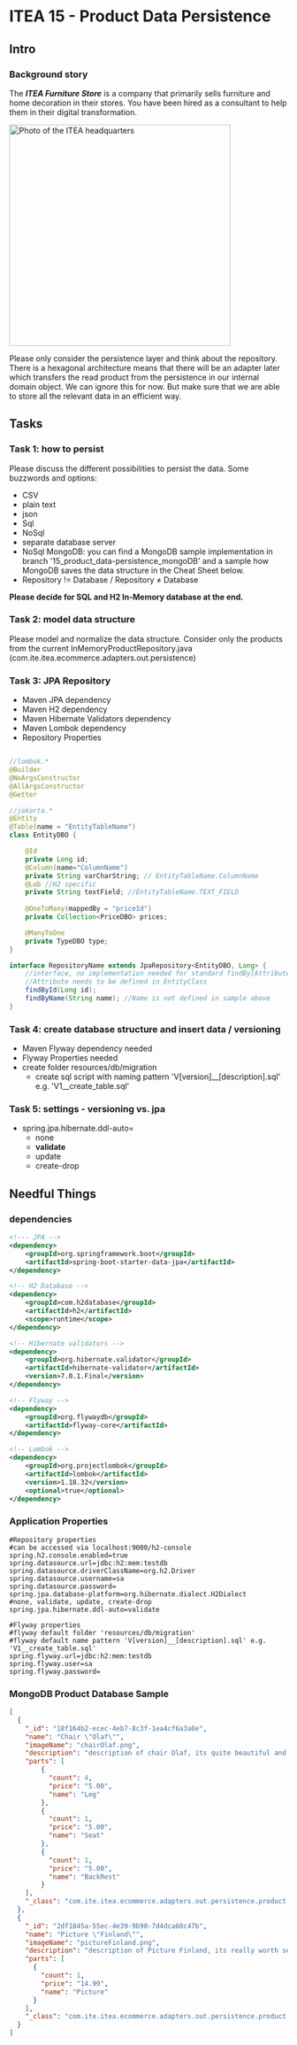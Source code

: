 # ITEA 15 - Product Data Persistence

## Intro

### Background story

The ***ITEA Furniture Store*** is a company that primarily sells furniture
and home decoration in their stores. You have been hired as a consultant to
help them in their digital transformation.

<img src="assets/images/ITEA.jpg" width="400" alt="Photo of the ITEA headquarters" />

Please only consider the persistence layer and think about the repository. There is a hexagonal architecture means that there will be an adapter later which transfers the read product from the persistence in our internal domain object. We can ignore this for now. But make sure that we are able to store all the relevant data in an efficient way.

## Tasks

### Task 1: how to persist
Please discuss the different possibilities to persist the data. Some buzzwords and options:
- CSV
- plain text
- json
- Sql
- NoSql
- separate database server
- NoSql MongoDB: you can find a MongoDB sample implementation in branch '15_product_data-persistence_mongoDB' and a sample how MongoDB saves the data structure in the Cheat Sheet below.
- Repository != Database / Repository ≠ Database

<b>Please decide for SQL and H2 In-Memory database at the end.</b>

### Task 2: model data structure

Please model and normalize the data structure. Consider only the products from the current InMemoryProductRepository.java (com.ite.itea.ecommerce.adapters.out.persistence)

### Task 3: JPA Repository
- Maven JPA dependency
- Maven H2 dependency
- Maven Hibernate Validators dependency
- Maven Lombok dependency
- Repository Properties

```java

//lombok.*
@Builder
@NoArgsConstructor
@AllArgsConstructor
@Getter

//jakarta.*
@Entity
@Table(name = "EntityTableName")
class EntityDBO {

    @Id
    private Long id;
    @Column(name="ColumnName")
    private String varCharString; // EntityTableName.ColumnName
    @Lob //H2 specific
    private String textField; //EntityTableName.TEXT_FIELD
    
    @OneToMany(mappedBy = "priceId")
    private Collection<PriceDBO> prices;

    @ManyToOne
    private TypeDBO type;
}
```

```java
interface RepositoryName extends JpaRepository<EntityDBO, Long> {
    //interface, no implementation needed for standard findBy[Attribute]
    //Attribute needs to be defined in EntityClass
    findById(Long id); 
    findByName(String name); //Name is not defined in sample above
}
```

### Task 4: create database structure and insert data / versioning
- Maven Flyway dependency needed
- Flyway Properties needed
- create folder resources/db/migration
  - create sql script with naming pattern 'V[version]__[description].sql' e.g. 'V1__create_table.sql'
  

### Task 5: settings - versioning vs. jpa
- spring.jpa.hibernate.ddl-auto=
    - none
    - <b>validate</b>
    - update
    - create-drop

## Needful Things

### dependencies

```xml
<!--- JPA -->
<dependency>
    <groupId>org.springframework.boot</groupId>
    <artifactId>spring-boot-starter-data-jpa</artifactId>
</dependency>

<!-- H2 Database -->
<dependency>
    <groupId>com.h2database</groupId>
    <artifactId>h2</artifactId>
    <scope>runtime</scope>
</dependency>

<!-- Hibernate validators -->
<dependency>
    <groupId>org.hibernate.validator</groupId>
    <artifactId>hibernate-validator</artifactId>
    <version>7.0.1.Final</version>
</dependency>

<!-- Flyway -->
<dependency>
    <groupId>org.flywaydb</groupId>
    <artifactId>flyway-core</artifactId>
</dependency>

<!-- Lombok -->
<dependency>
    <groupId>org.projectlombok</groupId>
    <artifactId>lombok</artifactId>
    <version>1.18.32</version>
    <optional>true</optional>
</dependency>
```

### Application Properties

```properties
#Repository properties
#can be accessed via localhost:9000/h2-console
spring.h2.console.enabled=true
spring.datasource.url=jdbc:h2:mem:testdb
spring.datasource.driverClassName=org.h2.Driver
spring.datasource.username=sa
spring.datasource.password=
spring.jpa.database-platform=org.hibernate.dialect.H2Dialect
#none, validate, update, create-drop
spring.jpa.hibernate.ddl-auto=validate

#Flyway properties
#flyway default folder 'resources/db/migration'
#flyway default name pattern 'V[version]__[description].sql' e.g. 'V1__create_table.sql'
spring.flyway.url=jdbc:h2:mem:testdb
spring.flyway.user=sa
spring.flyway.password=
```


### MongoDB Product Database Sample
```json
[
  {
    "_id": "18f164b2-ecec-4eb7-8c3f-1ea4cf6a3a0e",
    "name": "Chair \"Olaf\"",
    "imageName": "chairOlaf.png",
    "description": "description of chair Olaf, its quite beautiful and really comfortable.",
    "parts": [ 
        {
          "count": 4,
          "price": "5.00",
          "name": "Leg"
        },
        {
          "count": 1,
          "price": "5.00",
          "name": "Seat"
        },
        {
          "count": 1,
          "price": "5.00",
          "name": "BackRest"
        }
    ],
    "_class": "com.ite.itea.ecommerce.adapters.out.persistence.product.ProductDBO"
  },
  {
    "_id": "2df1845a-55ec-4e39-9b90-7d4dca60c47b",
    "name": "Picture \"Finland\"",
    "imageName": "pictureFinland.png",
    "description": "description of Picture Finland, its really worth seeing.",
    "parts": [
      {
        "count": 1,
        "price": "14.99",
        "name": "Picture"
      }
    ],
    "_class": "com.ite.itea.ecommerce.adapters.out.persistence.product.ProductDBO"
  }
]
```

